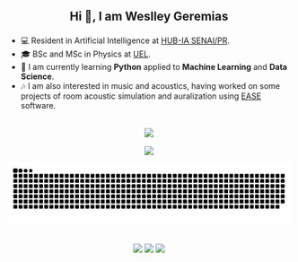 ## <p align="center"> Hi 👋, I am Weslley Geremias

- 💻 Resident in Artificial Intelligence at [HUB-IA SENAI/PR](https://www.senaipr.org.br/tecnologiaeinovacao/nossarede/hubia/).
- 🎓 BSc and MSc in Physics at [UEL](https://portal.uel.br/home/).
- 🌱 I am currently learning **Python** applied to **Machine Learning** and **Data Science**.
- 🎶 I am also interested in music and acoustics, having worked on some projects of room acoustic simulation and auralization using [EASE](https://www.afmg.eu/en/ease-enhanced-acoustic-simulator-engineers) software.
##
<p align="center"><img align="center" src="https://github-readme-stats.vercel.app/api?username=weslleygere&show_icons=true&theme=radical"/>
<p align="center"><img align="center" src="https://github-readme-stats.vercel.app/api/top-langs/?username=weslleygere&show_icons=true&theme=radical"/>


![](https://github.com/Platane/snk/raw/output/github-contribution-grid-snake.svg)

 
## 

<p align="center"> <a href="https://www.linkedin.com/in/weslley-geremias-73a935151/" target="blank"><img align="center" src="https://camo.githubusercontent.com/c00f87aeebbec37f3ee0857cc4c20b21fefde8a96caf4744383ebfe44a47fe3f/68747470733a2f2f696d672e736869656c64732e696f2f62616467652f2d4c696e6b6564496e2d2532333030373742353f7374796c653d666f722d7468652d6261646765266c6f676f3d6c696e6b6564696e266c6f676f436f6c6f723d7768697465" height="30" /></a> <a href="mailto:weslleygeremias@gmail.com" target="blank"><img align="center" src="https://camo.githubusercontent.com/571384769c09e0c66b45e39b5be70f68f552db3e2b2311bc2064f0d4a9f5983b/68747470733a2f2f696d672e736869656c64732e696f2f62616467652f476d61696c2d4431343833363f7374796c653d666f722d7468652d6261646765266c6f676f3d676d61696c266c6f676f436f6c6f723d7768697465" height="30" /></a> <a href="https://discord.com/users/jeijemias#4962" target="blank"><img align="center" src="https://camo.githubusercontent.com/3f990cfefb64f13d28397fe586c3aa38a81fde585de479205d63c79363ebe07a/68747470733a2f2f696d672e736869656c64732e696f2f62616467652f446973636f72642d3732383944413f7374796c653d666f722d7468652d6261646765266c6f676f3d646973636f7264266c6f676f436f6c6f723d7768697465" height="30" /></a> 

  
<!--
**weslleygere/weslleygere** is a ✨ _special_ ✨ repository because its `README.md` (this file) appears on your GitHub profile.

Here are some ideas to get you started:

- 🔭 I’m currently working on ...
- 🌱 I’m currently learning ...
- 👯 I’m looking to collaborate on ...
- 🤔 I’m looking for help with ...
- 💬 Ask me about ...
- 📫 How to reach me: ...
- 😄 Pronouns: ...
- ⚡ Fun fact: ...
### <p align="center">  💻 Artificial Intelligence Resident at [HUB-IA SENAI/PR](https://www.senaipr.org.br/tecnologiaeinovacao/nossarede/hubia/) | ⚛️ BSc and MSc in Physics at [UEL](https://portal.uel.br/home/)

As Researcher, I was focused on the study of topological quantum field theories and its applications in condensed matter systems.


-->
  
